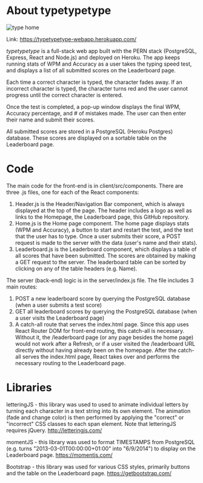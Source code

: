 # About typetypetype

![type home](https://user-images.githubusercontent.com/52224377/107892717-9f5de480-6eec-11eb-9d7b-5688af372027.PNG)

Link: https://typetypetype-webapp.herokuapp.com/

*typetypetype* is a full-stack web app built with the PERN stack (PostgreSQL, Express, React and Node.js) and deployed on Heroku. The app keeps running stats of WPM and Accuracy as a user takes the typing speed test, and displays a list of all submitted scores on the Leaderboard page.

Each time a correct character is typed, the character fades away. If an incorrect character is typed, the character turns red and the user cannot progress until the correct character is entered.

Once the test is completed, a pop-up window displays the final WPM, Accuracy percentage, and # of mistakes made. The user can then enter their name and submit their scores. 

All submitted scores are stored in a PostgreSQL (Heroku Postgres) database. These scores are displayed on a sortable table on the Leaderboard page.

# Code

The main code for the front-end is in client/src/components. There are three .js files, one for each of the React components:

1) Header.js is the Header/Navigation Bar component, which is always displayed at the top of the page. The header includes a logo as well as links to the Homepage, the Leaderboard page, this GitHub repository.
2) Home.js is the Home page component. The home page displays stats (WPM and Accuracy), a button to start and restart the test, and the text that the user has to type. Once a user submits their score, a POST request is made to the server with the data (user's name and their stats).
3) Leaderboard.js is the Leaderboard component, which displays a table of all scores that have been submitted. The scores are obtained by making a GET request to the server. The leaderboard table can be sorted by clicking on any of the table headers (e.g. Name).

The server (back-end) logic is in the server/index.js file. The file includes 3 main routes:

1) POST a new leaderboard score by querying the PostgreSQL database (when a user submits a test score)
2) GET all leaderboard scores by querying the PostgreSQL database (when a user visits the Leaderboard page)
3) A catch-all route that serves the index.html page. Since this app uses React Router DOM for front-end routing, this catch-all is necessary. Without it, the /leaderboard page (or any page besides the home page) would not work after a Refresh, or if a user visited the /leaderboard URL directly without having already been on the homepage. After the catch-all serves the index.html page, React takes over and performs the necessary routing to the Leaderboard page.

# Libraries

letteringJS - this library was used to used to animate individual letters by turning each character in a text string into its own <span> element. The animation (fade and change color) is then performed by applying the "correct" or "incorrect" CSS classes to each span element. Note that letteringJS requires jQuery. http://letteringjs.com/
  
momentJS - this library was used to format TIMESTAMPS from PostgreSQL (e.g. turns "2013-03-01T00:00:00+01:00" into "6/9/2014") to display on the Leaderboard page. https://momentjs.com/

Bootstrap - this library was used for various CSS styles, primarily buttons and the table on the Leaderboard page. https://getbootstrap.com/
